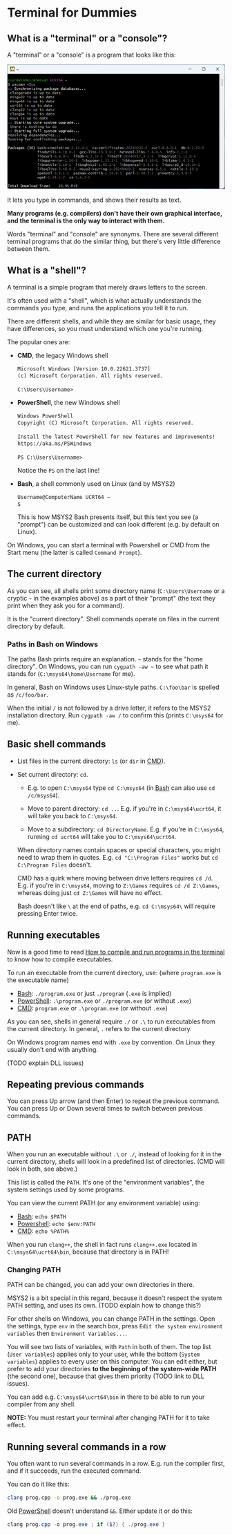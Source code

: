 # Terminal for Dummies

## What is a "terminal" or a "console"?

A "terminal" or a "console" is a program that looks like this:

[![MSYS2 terminal](/images/terminal.png)](/images/terminal.png)

It lets you type in commands, and shows their results as text.

**Many programs (e.g. compilers) don't have their own graphical interface, and the terminal is the only way to interact with them.**

Words "terminal" and "console" are synonyms. There are several different terminal programs that do the similar thing, but there's very little difference between them.

## What is a "shell"?

A terminal is a simple program that merely draws letters to the screen.

It's often used with a "shell", which is what actually understands the commands you type, and runs the applications you tell it to run.

There are different shells, and while they are similar for basic usage, they have differences, so you must understand which one you're running.

The popular ones are:

* **CMD**, the legacy Windows shell
  ```
  Microsoft Windows [Version 10.0.22621.3737]
  (c) Microsoft Corporation. All rights reserved.

  C:\Users\Username>
  ```

* **PowerShell**, the new Windows shell
  ```
  Windows PowerShell
  Copyright (C) Microsoft Corporation. All rights reserved.

  Install the latest PowerShell for new features and improvements! https://aka.ms/PSWindows

  PS C:\Users\Username>
  ```
  Notice the `PS` on the last line!

* **Bash**, a shell commonly used on Linux (and by MSYS2)
  ```
  Username@ComputerName UCRT64 ~
  $
  ```
  This is how MSYS2 Bash presents itself, but this text you see (a "prompt") can be customized and can look different (e.g. by default on Linux).

On Windows, you can start a terminal with Powershell or CMD from the Start menu (the latter is called `Command Prompt`).

## The current directory

As you can see, all shells print some directory name (`C:\Users\Username` or a cryptic `~` in the examples above) as a part of their "prompt" (the text they print when they ask you for a command).

It is the "current directory". Shell commands operate on files in the current directory by default.

### Paths in Bash on Windows

The paths Bash prints require an explanation. `~` stands for the "home directory". On Windows, you can run `cygpath -aw ~` to see what path it stands for (`C:\msys64\home\Username` for me).

In general, Bash on Windows uses Linux-style paths. `C:\foo\bar` is spelled as `/c/foo/bar`.

When the initial `/` is not followed by a drive letter, it refers to the MSYS2 installation directory. Run `cygpath -aw /` to confirm this (prints `C:\msys64` for me).

## Basic shell commands

* List files in the current directory: `ls` (or `dir` in [CMD](#what-is-a-shell)).

* Set current directory: `cd`.

  * E.g. to open `C:\msys64` type `cd C:\msys64` (in [Bash](#what-is-a-shell) can also use `cd /c/msys64`).

  * Move to parent directory: `cd ..`. E.g. if you're in `C:\msys64\ucrt64`, it will take you back to `C:\msys64`.

  * Move to a subdirectory: `cd DirectoryName`. E.g. if you're in `C:\msys64`, running `cd ucrt64` will take you to `C:\msys64\ucrt64`.

  When directory names contain spaces or special characters, you might need to wrap them in quotes. E.g. `cd "C:\Program Files"` works but `cd C:\Program Files` doesn't.

  CMD has a quirk where moving between drive letters requires `cd /d`. E.g. if you're in `C:\msys64`, moving to `Z:\Games` requires `cd /d Z:\Games`, whereas doing just `cd Z:\Games` will have no effect.

  Bash doesn't like `\` at the end of paths, e.g. `cd C:\msys64\` will require pressing Enter twice.

## Running executables

Now is a good time to read [How to compile and run programs in the terminal](/compiling_in_terminal.md) to know how to compile executables.

To run an executable from the current directory, use: (where `program.exe` is the executable name)

* [Bash](#what-is-a-shell): `./program.exe` or just `./program` (`.exe` is implied)
* [PowerShell](#what-is-a-shell): `.\program.exe` or `./program.exe` (or without `.exe`)
* [CMD](#what-is-a-shell): `program.exe` or `.\program.exe` (or without `.exe`)

As you can see, shells in general require `./` or `.\` to run executables from the current directory. In general, `.` refers to the current directory.

On Windows program names end with `.exe` by convention. On Linux they usually don't end with anything.

(TODO explain DLL issues)

## Repeating previous commands

You can press Up arrow (and then Enter) to repeat the previous command. You can press Up or Down several times to switch between previous commands.

## PATH

When you run an executable without `.\` or `./`, instead of looking for it in the current directory, shells will look in a predefined list of directories. (CMD will look in both, see above.)

This list is called the `PATH`. It's one of the "environment variables", the system settings used by some programs.

You can view the current PATH (or any environment variable) using:

* [Bash](#what-is-a-shell): `echo $PATH`
* [Powershell](#what-is-a-shell): `echo $env:PATH`
* [CMD](#what-is-a-shell): `echo %PATH%`

When you run `clang++`, the shell in fact runs `clang++.exe` located in `C:\msys64\ucrt64\bin`, because that directory is in PATH!

### Changing PATH

PATH can be changed, you can add your own directories in there.

MSYS2 is a bit special in this regard, because it doesn't respect the system PATH setting, and uses its own. (TODO explain how to change this?)

For other shells on Windows, you can change PATH in the settings. Open the settings, type `env` in the search box, press `Edit the system environment variables` then `Environment Variables...`.

You will see two lists of variables, with `Path` in both of them. The top list (`User variables`) applies only to your user, while the bottom (`System variables`) applies to every user on this computer. You can edit either, but prefer to add your directories **to the beginning of the system-wide PATH** (the second one), because that gives them priority (TODO link to DLL issues).

You can add e.g. `C:\msys64\ucrt64\bin` in there to be able to run your compiler from any shell.

**NOTE:** You must restart your terminal after changing PATH for it to take effect.

## Running several commands in a row

You often want to run several commands in a row. E.g. run the compiler first, and if it succeeds, run the executed command.

You can do it like this:
```sh
clang prog.cpp -o prog.exe && ./prog.exe
```
Old [PowerShell](#what-is-a-shell) doesn't understand `&&`. Either update it or do this:
```powershell
clang prog.cpp -o prog.exe ; if ($?) { ./prog.exe }
```
